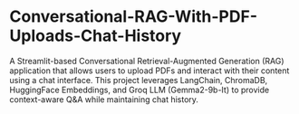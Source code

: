 # Conversational-RAG-With-PDF-Uploads-Chat-History
A Streamlit-based Conversational Retrieval-Augmented Generation (RAG) application that allows users to upload PDFs and interact with their content using a chat interface. This project leverages LangChain, ChromaDB, HuggingFace Embeddings, and Groq LLM (Gemma2-9b-It) to provide context-aware Q&amp;A while maintaining chat history.
